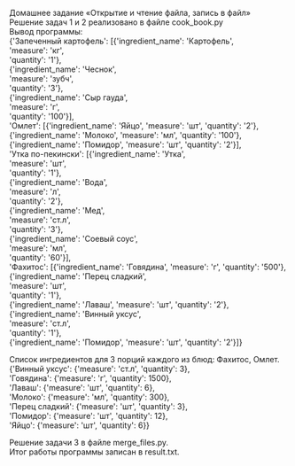 Домашнее задание «Открытие и чтение файла, запись в файл»  
Решение задач 1 и 2 реализовано в файле cook_book.py  
Вывод программы:  
{'Запеченный картофель': [{'ingredient_name': 'Картофель',  
                           'measure': 'кг',  
                           'quantity': '1'},  
                          {'ingredient_name': 'Чеснок',  
                           'measure': 'зубч',  
                           'quantity': '3'},  
                          {'ingredient_name': 'Сыр гауда',  
                           'measure': 'г',  
                           'quantity': '100'}],  
 'Омлет': [{'ingredient_name': 'Яйцо', 'measure': 'шт', 'quantity': '2'},  
           {'ingredient_name': 'Молоко', 'measure': 'мл', 'quantity': '100'},  
           {'ingredient_name': 'Помидор', 'measure': 'шт', 'quantity': '2'}],  
 'Утка по-пекински': [{'ingredient_name': 'Утка',  
                       'measure': 'шт',  
                       'quantity': '1'},  
                      {'ingredient_name': 'Вода',  
                       'measure': 'л',  
                       'quantity': '2'},  
                      {'ingredient_name': 'Мед',  
                       'measure': 'ст.л',  
                       'quantity': '3'},  
                      {'ingredient_name': 'Соевый соус',  
                       'measure': 'мл',  
                       'quantity': '60'}],  
 'Фахитос': [{'ingredient_name': 'Говядина', 'measure': 'г', 'quantity': '500'},  
             {'ingredient_name': 'Перец сладкий',  
              'measure': 'шт',  
              'quantity': '1'},  
             {'ingredient_name': 'Лаваш', 'measure': 'шт', 'quantity': '2'},  
             {'ingredient_name': 'Винный уксус',  
              'measure': 'ст.л',  
              'quantity': '1'},  
             {'ingredient_name': 'Помидор', 'measure': 'шт', 'quantity': '2'}]}  
  
Cписок ингредиентов для 3 порций каждого из блюд: Фахитос, Омлет.  
{'Винный уксус': {'measure': 'ст.л', 'quantity': 3},  
 'Говядина': {'measure': 'г', 'quantity': 1500},  
 'Лаваш': {'measure': 'шт', 'quantity': 6},  
 'Молоко': {'measure': 'мл', 'quantity': 300},  
 'Перец сладкий': {'measure': 'шт', 'quantity': 3},  
 'Помидор': {'measure': 'шт', 'quantity': 12},  
 'Яйцо': {'measure': 'шт', 'quantity': 6}}  

Решение задачи 3 в файле merge_files.py.  
Итог работы программы записан в result.txt.
